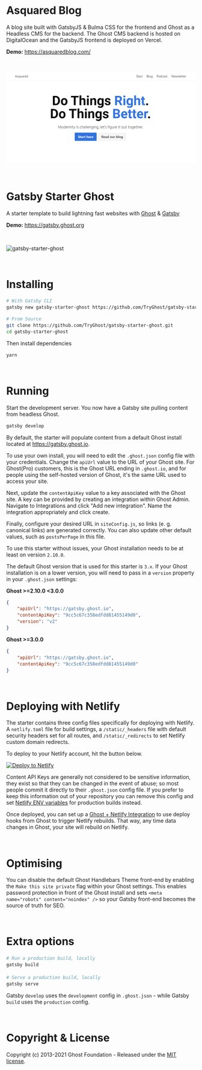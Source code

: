 # Asquared Blog

A blog site built with GatsbyJS & Bulma CSS for the frontend and Ghost as a Headless CMS for the backend.
The Ghost CMS backend is hosted on DigitalOcean and the GatsbyJS frontend is deployed on Vercel.

**Demo:** https://asquaredblog.com/

&nbsp;

![gatsby-starter-ghost](./src/images/asquaredweb.png)

&nbsp;

# Gatsby Starter Ghost

A starter template to build lightning fast websites with [Ghost](https://ghost.org) & [Gatsby](https://gatsbyjs.org)

**Demo:** https://gatsby.ghost.org

&nbsp;

![gatsby-starter-ghost](https://user-images.githubusercontent.com/120485/50913567-8ab8e380-142c-11e9-9e78-de02ded12fc6.jpg)

&nbsp;

# Installing

```bash
# With Gatsby CLI
gatsby new gatsby-starter-ghost https://github.com/TryGhost/gatsby-starter-ghost.git
```

```bash
# From Source
git clone https://github.com/TryGhost/gatsby-starter-ghost.git
cd gatsby-starter-ghost
```

Then install dependencies

```bash
yarn
```

&nbsp;

# Running

Start the development server. You now have a Gatsby site pulling content from headless Ghost.

```bash
gatsby develop
```

By default, the starter will populate content from a default Ghost install located at https://gatsby.ghost.io.

To use your own install, you will need to edit the `.ghost.json` config file with your credentials. Change the `apiUrl` value to the URL of your Ghost site. For Ghost(Pro) customers, this is the Ghost URL ending in `.ghost.io`, and for people using the self-hosted version of Ghost, it's the same URL used to access your site.

Next, update the `contentApiKey` value to a key associated with the Ghost site. A key can be provided by creating an integration within Ghost Admin. Navigate to Integrations and click "Add new integration". Name the integration appropriately and click create.

Finally, configure your desired URL in `siteConfig.js`, so links (e. g. canonical links) are generated correctly. You can also update other default values, such as `postsPerPage` in this file.

To use this starter without issues, your Ghost installation needs to be at least on version `2.10.0`.

The default Ghost version that is used for this starter is `3.x`. If your Ghost installation is on a lower version, you will need to pass in a `version` property in your `.ghost.json` settings:

**Ghost >=2.10.0 <3.0.0**

```json
{
    "apiUrl": "https://gatsby.ghost.io",
    "contentApiKey": "9cc5c67c358edfdd81455149d0",
    "version": "v2"
}
```

**Ghost >=3.0.0**

```json
{
    "apiUrl": "https://gatsby.ghost.io",
    "contentApiKey": "9cc5c67c358edfdd81455149d0"
}
```

&nbsp;

# Deploying with Netlify

The starter contains three config files specifically for deploying with Netlify. A `netlify.toml` file for build settings, a `/static/_headers` file with default security headers set for all routes, and `/static/_redirects` to set Netlify custom domain redirects.

To deploy to your Netlify account, hit the button below.

[![Deploy to Netlify](https://www.netlify.com/img/deploy/button.svg)](https://app.netlify.com/start/deploy?repository=https://github.com/TryGhost/gatsby-starter-ghost)

Content API Keys are generally not considered to be sensitive information, they exist so that they can be changed in the event of abuse; so most people commit it directly to their `.ghost.json` config file. If you prefer to keep this information out of your repository you can remove this config and set [Netlify ENV variables](https://www.netlify.com/docs/continuous-deployment/#build-environment-variables) for production builds instead.

Once deployed, you can set up a [Ghost + Netlify Integration](https://docs.ghost.org/integrations/netlify/) to use deploy hooks from Ghost to trigger Netlify rebuilds. That way, any time data changes in Ghost, your site will rebuild on Netlify.

&nbsp;

# Optimising

You can disable the default Ghost Handlebars Theme front-end by enabling the `Make this site private` flag within your Ghost settings. This enables password protection in front of the Ghost install and sets `<meta name="robots" content="noindex" />` so your Gatsby front-end becomes the source of truth for SEO.

&nbsp;

# Extra options

```bash
# Run a production build, locally
gatsby build

# Serve a production build, locally
gatsby serve
```

Gatsby `develop` uses the `development` config in `.ghost.json` - while Gatsby `build` uses the `production` config.

&nbsp;

# Copyright & License

Copyright (c) 2013-2021 Ghost Foundation - Released under the [MIT license](LICENSE).
